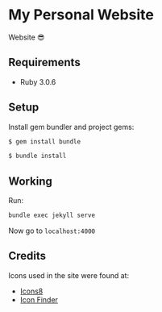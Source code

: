 # My Personal Website

Website 😎

## Requirements

- Ruby 3.0.6

## Setup

Install gem bundler and project gems:

```bash
$ gem install bundle

$ bundle install
```

## Working

Run:

```bash
bundle exec jekyll serve
```

Now go to `localhost:4000`

## Credits

Icons used in the site were found at:

- [Icons8](https://icons8.com/)
- [Icon Finder](https://www.iconfinder.com)
